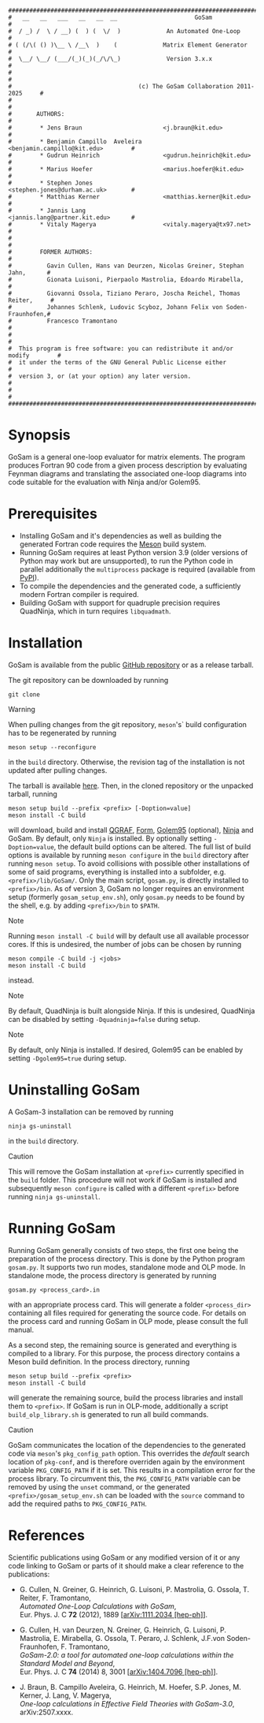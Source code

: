     ################################################################################
    #   __   __   ___   __   __  __                      GoSam                     #
    #  / _) /  \ / __) (  ) (  \/  )             An Automated One-Loop             #
    # ( (/\( () )\__ \ /__\  )    (             Matrix Element Generator           #
    #  \__/ \__/ (___/(_)(_)(_/\/\_)             Version 3.x.x                     #
    #                                                                              #
    #                                    (c) The GoSam Collaboration 2011-2025     #
    #                                                                              #
    #       AUTHORS:                                                               #
    #        * Jens Braun                       <j.braun@kit.edu>                  #
    #        * Benjamin Campillo  Aveleira      <benjamin.campillo@kit.edu>        #
    #        * Gudrun Heinrich                  <gudrun.heinrich@kit.edu>          #
    #        * Marius Hoefer                    <marius.hoefer@kit.edu>            #
    #        * Stephen Jones                    <stephen.jones@durham.ac.uk>       #
    #        * Matthias Kerner                  <matthias.kerner@kit.edu>          #
    #        * Jannis Lang                      <jannis.lang@partner.kit.edu>      #
    #        * Vitaly Magerya                   <vitaly.magerya@tx97.net>          #
    #                                                                              #
    #        FORMER AUTHORS:                                                       #
    #          Gavin Cullen, Hans van Deurzen, Nicolas Greiner, Stephan Jahn,      #
    #          Gionata Luisoni, Pierpaolo Mastrolia, Edoardo Mirabella,            #
    #          Giovanni Ossola, Tiziano Peraro, Joscha Reichel, Thomas Reiter,     #
    #          Johannes Schlenk, Ludovic Scyboz, Johann Felix von Soden-Fraunhofen,#
    #          Francesco Tramontano                                                #
    #                                                                              #
    #  This program is free software: you can redistribute it and/or modify        #
    #  it under the terms of the GNU General Public License either                 #
    #  version 3, or (at your option) any later version.                           #
    #                                                                              #
    ################################################################################


# Synopsis

GoSam is a general one-loop evaluator for matrix elements.
The program produces Fortran 90 code from a given process
description by evaluating Feynman diagrams and translating
the associated one-loop diagrams into code suitable for the
evaluation with Ninja and/or Golem95.

# Prerequisites
* Installing GoSam and it's dependencies as well as building the generated Fortran code requires the
  [Meson](https://mesonbuild.com/Getting-meson.html) build system.
* Running GoSam requires at least Python version 3.9 (older versions of Python may work but are unsupported), to run
the Python code in parallel additionally the `multiprocess` package is required (available from [PyPI](https://pypi.org/project/multiprocess/)).
* To compile the dependencies and the generated code, a sufficiently modern Fortran compiler is required.
* Building GoSam with support for quadruple precision requires QuadNinja, which in turn requires `libquadmath`.

# Installation

GoSam is available from the public [GitHub repository](https://github.com/gudrunhe/gosam) or as a release tarball.

The git repository can be downloaded by running
```console
git clone
```
> [!WARNING]
> When pulling changes from the git repository, `meson`'s` build configuration has to be regenerated by running
> ```console
> meson setup --reconfigure
> ```
> in the `build` directory. Otherwise, the revision tag of the installation is not updated after pulling changes.

The tarball is available [here](https://github.com/gudrunhe/gosam/releases).
Then, in the cloned repository or the unpacked tarball, running
```console
meson setup build --prefix <prefix> [-Doption=value]
meson install -C build
```
will download, build and install
[QGRAF](http://cfif.tecnico.ulisboa.pt/~paulo/qgraf.html),
[Form](https://www.nikhef.nl/~form/),
[Golem95](https://github.com/gudrunhe/golem95) (optional),
[Ninja](https://github.com/peraro/ninja)
and GoSam. By default, only `Ninja` is installed. By optionally setting `-Doption=value`, the default build options can be altered.
The full list of build options is available by running `meson configure` in the `build` directory after running `meson setup`.
To avoid collisions with possible other installations of some of said programs, everything is installed into
a subfolder, e.g. `<prefix>/lib/GoSam/`. Only the main script, `gosam.py`, is directly installed to `<prefix>/bin`.
As of version 3, GoSam no longer requires an environment setup (formerly `gosam_setup_env.sh`), only `gosam.py` needs to
be found by the shell, e.g. by adding `<prefix>/bin` to `$PATH`.

> [!NOTE]
> Running `meson install -C build` will by default use all available processor cores. If this is undesired, the number
> of jobs can be chosen by running
> ```console
> meson compile -C build -j <jobs>
> meson install -C build
> ```
> instead.

> [!NOTE]
> By default, QuadNinja is built alongside Ninja. If this is undesired, QuadNinja can be disabled by setting
> `-Dquadninja=false` during setup.

> [!NOTE]
> By default, only Ninja is installed. If desired, Golem95 can be enabled by setting `-Dgolem95=true` during setup.

# Uninstalling GoSam
A GoSam-3 installation can be removed by running
```console
ninja gs-uninstall
```
in the `build` directory.

> [!CAUTION]
> This will remove the GoSam installation at `<prefix>` currently specified in the `build` folder. This procedure will
> not work if GoSam is installed and subsequently `meson configure` is called with a different `<prefix>` before
> running `ninja gs-uninstall`.

# Running GoSam
Running GoSam generally consists of two steps, the first one being the preparation of the process directory.
This is done by the Python program `gosam.py`. It supports two run modes, standalone mode and OLP
mode. In standalone mode, the process directory is generated by running
```console
gosam.py <process_card>.in
```
with an appropriate process card. This will generate a folder `<process_dir>` containing all files required for
generating the source code. For details on the process card and running GoSam in OLP mode, please consult the full
manual.

As a second step, the remaining source is generated and everything is compiled to a library. For this purpose, the
process directory contains a Meson build definition. In the process directory, running
```console
meson setup build --prefix <prefix>
meson install -C build
```
will generate the remaining source, build the process libraries and install them to `<prefix>`. If GoSam is run in
OLP-mode, additionally a script `build_olp_library.sh` is generated to run all build commands.

> [!CAUTION]
> GoSam communicates the location of the dependencies to the generated code via `meson`'s `pkg_config_path` option. This overrides the _default_ search location of `pkg-conf`, and is therefore overriden again by the environment variable `PKG_CONFIG_PATH` if it is set. This results in a compilation error for the process library. To circumvent this, the `PKG_CONFIG_PATH` variable can be removed by using the `unset` command, or the generated `<prefix>/gosam_setup_env.sh` can be loaded with the `source` command to add the required paths to `PKG_CONFIG_PATH`.

# References
Scientific publications using GoSam or any modified version of it or any code linking to GoSam or parts of it should make a clear reference to the publications:

 * G. Cullen, N. Greiner, G. Heinrich, G. Luisoni,
              P. Mastrolia, G. Ossola, T. Reiter, F. Tramontano,\
          _Automated One-Loop Calculations with GoSam_,\
		  Eur. Phys. J. C __72__ (2012), 1889 [[arXiv:1111.2034 [hep-ph]](https://arxiv.org/abs/1111.2034)].

*  G. Cullen,  H. van Deurzen, N. Greiner, G. Heinrich, G. Luisoni,
              P. Mastrolia, E. Mirabella, G. Ossola, T. Peraro, J. Schlenk,
	      J.F.von Soden-Fraunhofen, F. Tramontano,\
		  _GoSam-2.0: a tool for automated one-loop calculations within the Standard Model and Beyond_,\
		  Eur. Phys. J. C __74__ (2014) 8,  3001 [[arXiv:1404.7096 [hep-ph]](https://arxiv.org/abs/1404.7096)].

 * J. Braun, B. Campillo Aveleira, G. Heinrich, M. Hoefer, S.P. Jones, M. Kerner, J. Lang, V. Magerya,\
        _One-loop calculations in Effective Field Theories with GoSam-3.0_,\
        arXiv:2507.xxxx.
